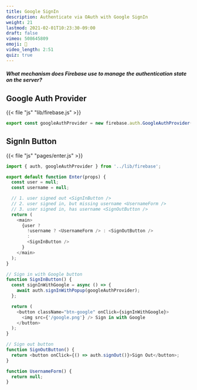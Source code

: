 ```yaml
---
title: Google SignIn
description: Authenticate via OAuth with Google SignIn
weight: 21
lastmod: 2021-02-01T10:23:30-09:00
draft: false
vimeo: 508645809
emoji: 👤
video_length: 2:51
quiz: true
---
```


<quiz-modal options="Cookies:JWT:gRPC:Java" answer="JWT" prize="9">
  <h5>What mechanism does Firebase use to manage the authentication state on the server?</h5>
</quiz-modal>

## Google Auth Provider

{{< file "js" "lib/firebase.js" >}}
```javascript
export const googleAuthProvider = new firebase.auth.GoogleAuthProvider();
```

## SignIn Button

{{< file "js" "pages/enter.js" >}}
```javascript
import { auth, googleAuthProvider } from '../lib/firebase';

export default function Enter(props) {
  const user = null;
  const username = null;

  // 1. user signed out <SignInButton />
  // 2. user signed in, but missing username <UsernameForm />
  // 3. user signed in, has username <SignOutButton />
  return (
    <main>
      {user ? 
        !username ? <UsernameForm /> : <SignOutButton /> 
        : 
        <SignInButton />
      }
    </main>
  );
}

// Sign in with Google button
function SignInButton() {
  const signInWithGoogle = async () => {
    await auth.signInWithPopup(googleAuthProvider);
  };

  return (
    <button className="btn-google" onClick={signInWithGoogle}>
      <img src={'/google.png'} /> Sign in with Google
    </button>
  );
}

// Sign out button
function SignOutButton() {
  return <button onClick={() => auth.signOut()}>Sign Out</button>;
}

function UsernameForm() {
  return null;
}

```